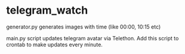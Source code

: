 # telegram_watch
generator.py generates images with time (like 00:00, 10:15 etc)

main.py script updates telegram avatar via Telethon. Add this script to crontab to make updates every minute.
